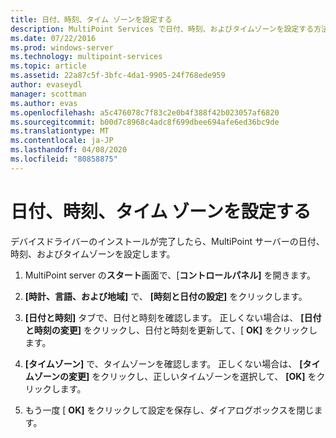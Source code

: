 ```yaml
---
title: 日付、時刻、タイム ゾーンを設定する
description: MultiPoint Services で日付、時刻、およびタイムゾーンを設定する方法について説明します。
ms.date: 07/22/2016
ms.prod: windows-server
ms.technology: multipoint-services
ms.topic: article
ms.assetid: 22a87c5f-3bfc-4da1-9905-24f768ede959
author: evaseydl
manager: scottman
ms.author: evas
ms.openlocfilehash: a5c476078c7f83c2e0b4f388f42b023057af6820
ms.sourcegitcommit: b00d7c8968c4adc8f699dbee694afe6ed36bc9de
ms.translationtype: MT
ms.contentlocale: ja-JP
ms.lasthandoff: 04/08/2020
ms.locfileid: "80858875"
---
```

# <a name="set-the-date-time-and-time-zone"></a>日付、時刻、タイム ゾーンを設定する
デバイスドライバーのインストールが完了したら、MultiPoint サーバーの日付、時刻、およびタイムゾーンを設定します。  
  
1.  MultiPoint server の**スタート**画面で、[**コントロールパネル]** を開きます。  
  
2.  **[時計、言語、および地域]** で、 **[時刻と日付の設定]** をクリックします。  
  
3.  **[日付と時刻]** タブで、日付と時刻を確認します。 正しくない場合は、 **[日付と時刻の変更]** をクリックし、日付と時刻を更新して、[ **OK]** をクリックします。  
  
4.  **[タイムゾーン]** で、タイムゾーンを確認します。 正しくない場合は、 **[タイムゾーンの変更]** をクリックし、正しいタイムゾーンを選択して、 **[OK]** をクリックします。  
  
5.  もう一度 [ **OK]** をクリックして設定を保存し、ダイアログボックスを閉じます。